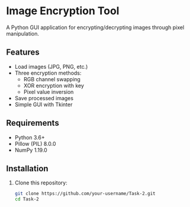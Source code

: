 # Image Encryption Tool

A Python GUI application for encrypting/decrypting images through pixel manipulation.

## Features

- Load images (JPG, PNG, etc.)
- Three encryption methods:
  - RGB channel swapping
  - XOR encryption with key
  - Pixel value inversion
- Save processed images
- Simple GUI with Tkinter

## Requirements

- Python 3.6+
- Pillow (PIL) 8.0.0
- NumPy 1.19.0

## Installation

1. Clone this repository:
   ```bash
   git clone https://github.com/your-username/Task-2.git
   cd Task-2
